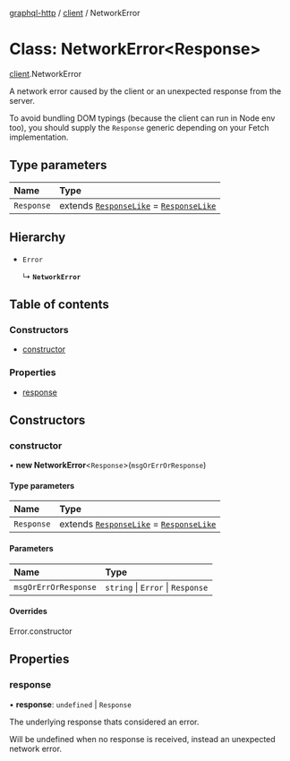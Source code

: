 [graphql-http](../README.md) / [client](../modules/client.md) / NetworkError

# Class: NetworkError<Response\>

[client](../modules/client.md).NetworkError

A network error caused by the client or an unexpected response from the server.

To avoid bundling DOM typings (because the client can run in Node env too),
you should supply the `Response` generic depending on your Fetch implementation.

## Type parameters

| Name | Type |
| :------ | :------ |
| `Response` | extends [`ResponseLike`](../interfaces/client.ResponseLike.md) = [`ResponseLike`](../interfaces/client.ResponseLike.md) |

## Hierarchy

- `Error`

  ↳ **`NetworkError`**

## Table of contents

### Constructors

- [constructor](client.NetworkError.md#constructor)

### Properties

- [response](client.NetworkError.md#response)

## Constructors

### constructor

• **new NetworkError**<`Response`\>(`msgOrErrOrResponse`)

#### Type parameters

| Name | Type |
| :------ | :------ |
| `Response` | extends [`ResponseLike`](../interfaces/client.ResponseLike.md) = [`ResponseLike`](../interfaces/client.ResponseLike.md) |

#### Parameters

| Name | Type |
| :------ | :------ |
| `msgOrErrOrResponse` | `string` \| `Error` \| `Response` |

#### Overrides

Error.constructor

## Properties

### response

• **response**: `undefined` \| `Response`

The underlying response thats considered an error.

Will be undefined when no response is received,
instead an unexpected network error.
